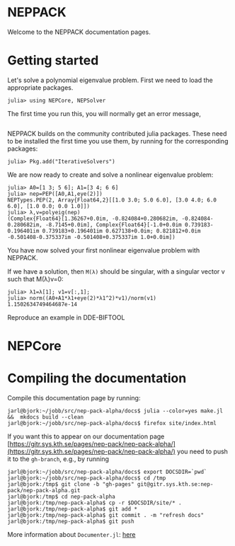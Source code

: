 
# NEPPACK 

Welcome to the NEPPACK documentation pages.

# Getting started


Let's solve a polynomial eigenvalue problem. First we need
to load the appropriate packages. 

```julia-repl
julia> using NEPCore, NEPSolver
```
The first time you run this, you will normally get an error message,
```julia-repl

```
NEPPACK builds on the community contributed julia
packages. These need to be installed the first time you use them,
by running for the corresponding packages:
```julia-repl
julia> Pkg.add("IterativeSolvers")
```

We are now ready to create and solve a nonlinear eigenvalue problem:
```julia-repl
julia> A0=[1 3; 5 6]; A1=[3 4; 6 6]
julia> nep=PEP([A0,A1,eye(2)])
NEPTypes.PEP(2, Array{Float64,2}[[1.0 3.0; 5.0 6.0], [3.0 4.0; 6.0 6.0], [1.0 0.0; 0.0 1.0]])
julia> λ,v=polyeig(nep)
(Complex{Float64}[1.36267+0.0im, -0.824084+0.280682im, -0.824084-0.280682im, -8.7145+0.0im], Complex{Float64}[-1.0+0.0im 0.739183-0.196401im 0.739183+0.196401im 0.627138+0.0im; 0.821812+0.0im -0.501408-0.375337im -0.501408+0.375337im 1.0+0.0im])
```
You have now solved your first nonlinear eigenvalue
problem with NEPPACK.

If we have a solution, then ``M(λ)`` should be singular,
with a singular vector v such that M(λ)v=0:
```julia-repl
julia> λ1=λ[1]; v1=v[:,1];
julia> norm((A0+A1*λ1+eye(2)*λ1^2)*v1)/norm(v1)
1.1502634749464687e-14
```




Reproduce an example in DDE-BIFTOOL


# NEPCore






# Compiling the documentation

Compile this documentation page by running:
```
jarl@bjork:~/jobb/src/nep-pack-alpha/docs$ julia --color=yes make.jl &&  mkdocs build --clean
jarl@bjork:~/jobb/src/nep-pack-alpha/docs$ firefox site/index.html
```
If you want this to appear on our documentation page
[https://gitr.sys.kth.se/pages/nep-pack/nep-pack-alpha/](https://gitr.sys.kth.se/pages/nep-pack/nep-pack-alpha/)
you need to push it to the `gh-branch`, e.g.,  by running
```
jarl@bjork:~/jobb/src/nep-pack-alpha/docs$ export DOCSDIR=`pwd`
jarl@bjork:~/jobb/src/nep-pack-alpha/docs$ cd /tmp
jarl@bjork:/tmp$ git clone -b "gh-pages" git@gitr.sys.kth.se:nep-pack/nep-pack-alpha.git
jarl@bjork:/tmp$ cd nep-pack-alpha
jarl@bjork:/tmp/nep-pack-alpha$ cp -r $DOCSDIR/site/* .
jarl@bjork:/tmp/nep-pack-alpha$ git add *
jarl@bjork:/tmp/nep-pack-alpha$ git commit . -m "refresh docs"
jarl@bjork:/tmp/nep-pack-alpha$ git push
```


More information about `Documenter.jl`: [here](https://juliadocs.github.io/Documenter.jl/v0.1.3/man/guide/#Package-Guide-1)




